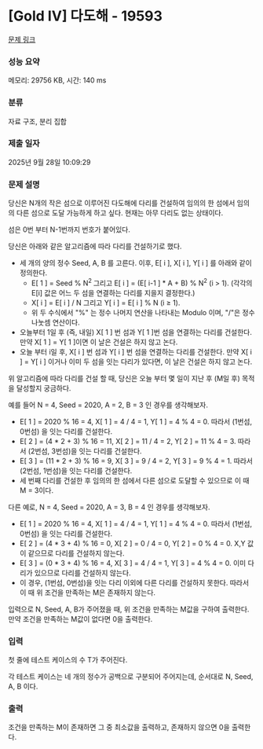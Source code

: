 # [Gold IV] 다도해 - 19593 

[문제 링크](https://www.acmicpc.net/problem/19593) 

### 성능 요약

메모리: 29756 KB, 시간: 140 ms

### 분류

자료 구조, 분리 집합

### 제출 일자

2025년 9월 28일 10:09:29

### 문제 설명

<p>당신은 N개의 작은 섬으로 이루어진 다도해에 다리를 건설하여 임의의 한 섬에서 임의의 다른 섬으로 도달 가능하게 하고 싶다. 현재는 아무 다리도 없는 상태이다.</p>

<p>섬은 0번 부터 N-1번까지 번호가 붙어있다.</p>

<p>당신은 아래와 같은 알고리즘에 따라 다리를 건설하기로 했다.</p>

<ul>
	<li>세 개의 양의 정수 Seed, A, B 를 고른다. 이후, E[ i ], X[ i ], Y[ i ] 를 아래와 같이 정의한다.
	<ul>
		<li>E[ 1 ] = Seed % N<sup>2 </sup> 그리고 E[ i ] = (E[ i-1 ] * A + B) % N<sup>2</sup> (i > 1). (각각의 E[i] 값은 어느 두 섬을 연결하는 다리를 지을지 결정한다.)</li>
		<li>X[ i ] = E[ i ] / N 그리고 Y[ i ] = E[ i ] % N (i ≥ 1).</li>
		<li>위 두 수식에서 "%" 는 정수 나머지 연산을 나타내는 Modulo 이며, "/"은 정수 나눗셈 연산이다.</li>
	</ul>
	</li>
	<li>오늘부터 1일 후 (즉, 내일) X[ 1 ] 번 섬과 Y[ 1 ]번 섬을 연결하는 다리를 건설한다. 만약 X[ 1 ] = Y[ 1 ]이면 이 날은 건설은 하지 않고 논다.</li>
	<li>오늘 부터 i일 후, X[ i ] 번 섬과 Y[ i ] 번 섬을 연결하는 다리를 건설한다. 만약 X[ i ] = Y[ i ] 이거나 이미 두 섬을 잇는 다리가 있다면, 이 날은 건설은 하지 않고 논다.</li>
</ul>

<p>위 알고리즘에 따라 다리를 건설 할 때, 당신은 오늘 부터 몇 일이 지난 후 (M일 후) 목적을 달성할지 궁금하다.</p>

<p>예를 들어 N = 4, Seed = 2020, A = 2, B = 3 인 경우를 생각해보자. </p>

<ul>
	<li>E[ 1 ] = 2020 % 16 = 4, X[ 1 ] = 4 / 4 = 1, Y[ 1 ] = 4 % 4 = 0. 따라서 (1번섬, 0번섬) 을 잇는 다리를 건설한다.</li>
	<li>E[ 2 ] = (4 * 2 + 3) % 16 = 11, X[ 2 ] = 11 / 4 = 2, Y[ 2 ] = 11 % 4 = 3. 따라서 (2번섬, 3번섬)을 잇는 다리를 건설한다.</li>
	<li>E[ 3 ] = (11 * 2 + 3) % 16 = 9, X[ 3 ] = 9 / 4 = 2, Y[ 3 ] = 9 % 4 = 1. 따라서 (2번섬, 1번섬)을 잇는 다리를 건설한다.</li>
	<li>세 번째 다리를 건설한 후 임의의 한 섬에서 다른 섬으로 도달할 수 있으므로 이 때 M = 3이다.</li>
</ul>

<p>다른 예로, N = 4, Seed = 2020, A = 3, B = 4 인 경우를 생각해보자.</p>

<ul>
	<li>E[ 1 ] = 2020 % 16 = 4, X[ 1 ] = 4 / 4 = 1, Y[ 1 ] = 4 % 4 = 0. 따라서 (1번섬, 0번섬) 을 잇는 다리를 건설한다.</li>
	<li>E[ 2 ] = (4 * 3 + 4) % 16 = 0, X[ 2 ] = 0 / 4 = 0, Y[ 2 ] = 0 % 4 = 0. X,Y 값이 같으므로 다리를 건설하지 않는다.</li>
	<li>E[ 3 ] = (0 * 3 + 4) % 16 = 4, X[ 3 ] = 4 / 4 = 1, Y[ 3 ] = 4 % 4 = 0. 이미 다리가 있으므로 다리를 건설하지 않는다.</li>
	<li>이 경우, (1번섬, 0번섬)을 잇는 다리 이외에 다른 다리를 건설하지 못한다. 따라서 이 때 위 조건을 만족하는 M은 존재하지 않는다.</li>
</ul>

<p>입력으로 N, Seed, A, B가 주어졌을 때, 위 조건을 만족하는 M값을 구하여 출력한다. 만약 조건을 만족하는 M값이 없다면 0을 출력한다.</p>

### 입력 

 <p>첫 줄에 테스트 케이스의 수 T가 주어진다.</p>

<p>각 테스트 케이스는 네 개의 정수가 공백으로 구분되어 주어지는데, 순서대로 N, Seed, A, B 이다.</p>

### 출력 

 <p>조건을 만족하는 M이 존재하면 그 중 최소값을 출력하고, 존재하지 않으면 0을 출력한다.</p>

